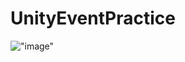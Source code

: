 # UnityEventPractice
!["image"]("https://raw.githubusercontent.com/tt4keru/UnityEventPractice/refs/heads/main/image.png")
